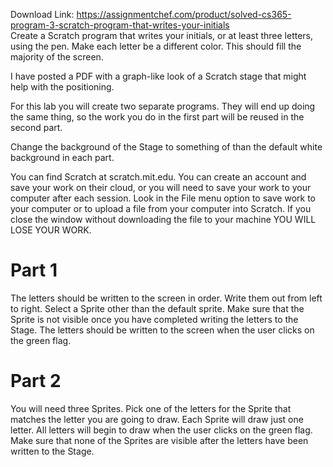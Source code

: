 Download Link: https://assignmentchef.com/product/solved-cs365-program-3-scratch-program-that-writes-your-initials
<br>
Create a Scratch program that writes your initials, or at least three letters, using the pen. Make each letter be a different color. This should fill the majority of the screen.

I have posted a PDF with a graph-like look of a Scratch stage that might help with the positioning.

For this lab you will create two separate programs. They will end up doing the same thing, so the work you do in the first part will be reused in the second part.

Change the background of the Stage to something of than the default white background in each part.

You can find Scratch at scratch.mit.edu. You can create an account and save your work on their cloud, or you will need to save your work to your computer after each session. Look in the File menu option to save work to your computer or to upload a file from your computer into Scratch. If you close the window without downloading the file to your machine YOU WILL LOSE YOUR WORK.

<h1>Part 1</h1>

The letters should be written to the screen in order. Write them out from left to right. Select a Sprite other than the default sprite. Make sure that the Sprite is not visible once you have completed writing the letters to the Stage. The letters should be written to the screen when the user clicks on the green flag.

<h1>Part 2</h1>

You will need three Sprites. Pick one of the letters for the Sprite that matches the letter you are going to draw.  Each Sprite will draw just one letter. All letters will begin to draw when the user clicks on the green flag. Make sure that none of the Sprites are visible after the letters have been written to the Stage.


